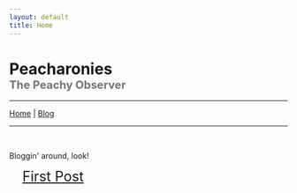 ```yaml
---
layout: default
title: Home
---
```



<!DOCTYPE html>
<html lang='en'>

<head>
	<meta charset='UTF-8'>
	<meta name='viewport' content='width=device-width, initial-scale=1' user-scalable='yes'>
	<title>Peacharonies: Blog</title>
	<style>
		body {padding: 0px 30px}
		ul {list-style-type: none;}
		li {white-space: pre-line;
			font-size: 25px;}
		h1 {margin-bottom: 0px;}		
		h2 {margin-top: 0px;
			font-size: 20px;
			opacity: 60%;}
	</style>
</head>

<body>
	<h1>Peacharonies
		<h2>The Peachy Observer</h2>
	</h1>
	<hr />
	<a href='https://www.peacharonies.com'>Home</a> | <a href='https://blog.peacharonies.com'>Blog</a>
	<hr />
	<br />
	<p>Bloggin' around, look!</p>
 	<ul>
		<li><a href='/posts/2025-06-19.md'>First Post</a></li>
	</ul>
	

</body>

</html>
